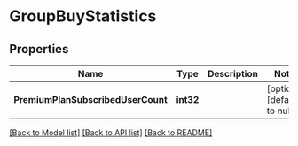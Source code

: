 # GroupBuyStatistics

## Properties
Name | Type | Description | Notes
------------ | ------------- | ------------- | -------------
**PremiumPlanSubscribedUserCount** | **int32** |  | [optional] [default to null]

[[Back to Model list]](../README.md#documentation-for-models) [[Back to API list]](../README.md#documentation-for-api-endpoints) [[Back to README]](../README.md)


